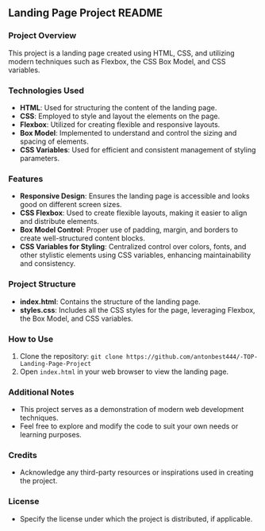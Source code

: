 

## Landing Page Project README

### Project Overview
This project is a landing page created using HTML, CSS, and utilizing modern techniques such as Flexbox, the CSS Box Model, and CSS variables.

### Technologies Used
- **HTML**: Used for structuring the content of the landing page.
- **CSS**: Employed to style and layout the elements on the page.
- **Flexbox**: Utilized for creating flexible and responsive layouts.
- **Box Model**: Implemented to understand and control the sizing and spacing of elements.
- **CSS Variables**: Used for efficient and consistent management of styling parameters.

### Features
- **Responsive Design**: Ensures the landing page is accessible and looks good on different screen sizes.
- **CSS Flexbox**: Used to create flexible layouts, making it easier to align and distribute elements.
- **Box Model Control**: Proper use of padding, margin, and borders to create well-structured content blocks.
- **CSS Variables for Styling**: Centralized control over colors, fonts, and other stylistic elements using CSS variables, enhancing maintainability and consistency.

### Project Structure
- **index.html**: Contains the structure of the landing page.
- **styles.css**: Includes all the CSS styles for the page, leveraging Flexbox, the Box Model, and CSS variables.

### How to Use
1. Clone the repository: `git clone https://github.com/antonbest444/-TOP-Landing-Page-Project`
2. Open `index.html` in your web browser to view the landing page.

### Additional Notes
- This project serves as a demonstration of modern web development techniques.
- Feel free to explore and modify the code to suit your own needs or learning purposes.

### Credits
- Acknowledge any third-party resources or inspirations used in creating the project.

### License
- Specify the license under which the project is distributed, if applicable.

